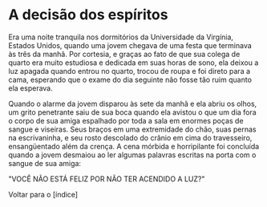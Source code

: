 # A decisão dos espíritos

Era uma noite tranquila nos dormitórios da Universidade da Virgínia, Estados Unidos, quando uma jovem chegava de uma festa que terminava às três da manhã. Por cortesia, e graças ao fato de que sua colega de quarto era muito estudiosa e dedicada em suas horas de sono, ela deixou a luz apagada quando entrou no quarto, trocou de roupa e foi direto para a cama, esperando que o exame do dia seguinte não fosse tão ruim quanto ela esperava.

Quando o alarme da jovem disparou às sete da manhã e ela abriu os olhos, um grito penetrante saiu de sua boca quando ela avistou o que um dia fora o corpo de sua amiga espalhado por toda a sala em enormes poças de sangue e viseiras. Seus braços em uma extremidade do chão, suas pernas na escrivaninha, e seu rosto descolado do crânio em cima do travesseiro, ensangüentado além da crença. A cena mórbida e horripilante foi concluída quando a jovem desmaiou ao ler algumas palavras escritas na porta com o sangue de sua amiga:

"VOCÊ NÃO ESTÁ FELIZ POR NÃO TER ACENDIDO A LUZ?"

Voltar para o [índice]
